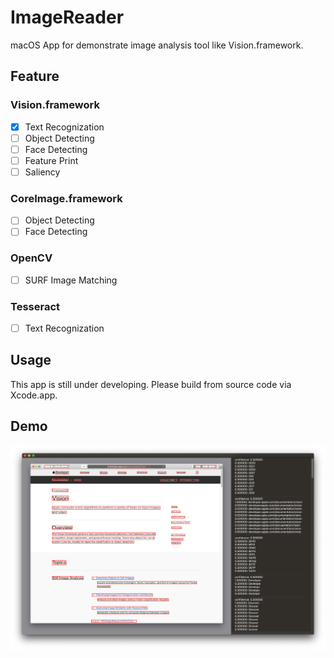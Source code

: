 # ImageReader

macOS App for demonstrate image analysis tool like Vision.framework.


## Feature

### Vision.framework
- [x] Text Recognization
- [ ] Object Detecting
- [ ] Face Detecting
- [ ] Feature Print
- [ ] Saliency

### CoreImage.framework
- [ ] Object Detecting
- [ ] Face Detecting

### OpenCV
- [ ] SURF Image Matching

### Tesseract
- [ ] Text Recognization


## Usage

This app is still under developing. Please build from source code via Xcode.app.


## Demo
![snapstho](./Press/snapshot.png)